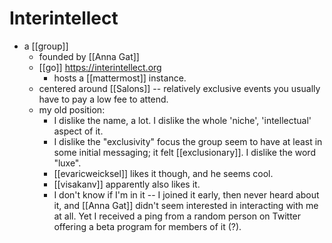 # Interintellect
- a [[group]]
	- founded by [[Anna Gat]]
	- [[go]] https://interintellect.org
		- hosts a [[mattermost]] instance.
	- centered around [[Salons]] -- relatively exclusive events you usually have to pay a low fee to attend.
	- my old position:
		- I dislike the name, a lot. I dislike the whole 'niche', 'intellectual' aspect of it.
		- I dislike the "exclusivity" focus the group seem to have at least in some initial messaging; it felt [[exclusionary]].  I dislike the word "luxe".
		- [[evaricweicksel]] likes it though, and he seems cool.
		- [[visakanv]] apparently also likes it.
		- I don't know if I'm in it -- I joined it early, then never heard about it, and [[Anna Gat]] didn't seem interested in interacting with me at all. Yet I received a ping from a random person on Twitter offering a beta program for members of it (?).

